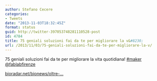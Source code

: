 ```yaml
---
author: Stefano Cecere
categories:
- Tweets
date: "2013-11-03T18:32:45Z"
format: status
guid: http://twitter-397053748281110528-post
id: 4784
title: 75 geniali soluzioni fai da te per migliorare la v&#8230;
url: /2013/11/03/75-geniali-soluzioni-fai-da-te-per-migliorare-la-v/
---
```


75 geniali soluzioni fai da te per migliorare la vita quotidiana! [#maker](http://twitter.com/search?q=%23maker) [@fablabfirenze](http://twitter.com/fablabfirenze)
  
[bioradar.net/bionews/oltre-…](http://www.bioradar.net/bionews/oltre-75-soluzioni-fai-da-te-che-renderanno-la-tua-vita-migliore/)